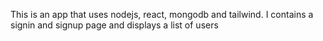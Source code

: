 
This is an app that uses nodejs, react, mongodb and tailwind. I contains a signin and signup page and displays a list of users
